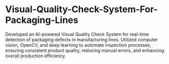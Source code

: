 # Visual-Quality-Check-System-For-Packaging-Lines
Developed an AI-powered Visual Quality Check System for real-time detection of packaging defects in manufacturing lines. Utilized computer vision, OpenCV, and deep learning to automate inspection processes, ensuring consistent product quality, reducing manual errors, and enhancing overall production efficiency.
